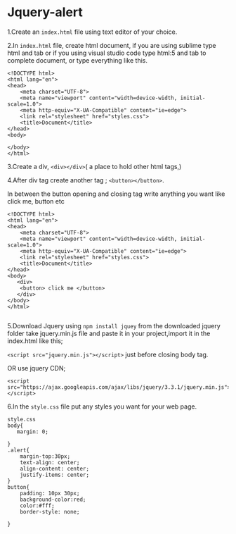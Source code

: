 # Jquery-alert

1.Create an `index.html` file using text editor of your choice. 

2.In `index.html` file, create html document, if you are using sublime type html and tab or if you using visual studio code type html:5 and tab to complete document, or type everything like this.
```
<!DOCTYPE html>
<html lang="en">
<head>
    <meta charset="UTF-8">
    <meta name="viewport" content="width=device-width, initial-scale=1.0">
    <meta http-equiv="X-UA-Compatible" content="ie=edge">
    <link rel="stylesheet" href="styles.css">
    <title>Document</title>
</head>
<body>
   
</body>
</html>
```
3.Create a div, `<div></div>`( a place to hold other html tags,)

4.After div tag create another tag ; `<button></button>`.

In between the button opening and closing tag write anything you want like click me, button etc
```
<!DOCTYPE html>
<html lang="en">
<head>
    <meta charset="UTF-8">
    <meta name="viewport" content="width=device-width, initial-scale=1.0">
    <meta http-equiv="X-UA-Compatible" content="ie=edge">
    <link rel="stylesheet" href="styles.css">
    <title>Document</title>
</head>
<body>
   <div> 
    <button> click me </button>
   </div>
</body>
</html>
 
 ```
5.Download Jquery using ```npm install jquey``` from the downloaded jquery folder take jquery.min.js file and paste it in your project,import it in the index.html like this;

``` <script src="jquery.min.js"></script> ``` just before closing body tag.

OR use jquery CDN;

```
<script src="https://ajax.googleapis.com/ajax/libs/jquery/3.3.1/jquery.min.js"></script>

```

6.In the `style.css` file put any styles you want for your web page.

```
style.css
body{
   margin: 0; 
   
}
.alert{
    margin-top:30px;
    text-align: center;
    align-content: center;
    justify-items: center;
}
button{
    padding: 10px 30px;
    background-color:red;
    color:#fff;
    border-style: none;

}

```
